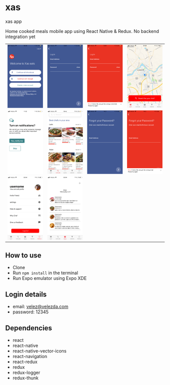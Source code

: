 # xas
xas app

Home cooked meals mobile app using React Native & Redux. No backend integration yet


<table>
  <tr>
    <td><img src="./screenshots/welcome.PNG" width="200"></td>
    <td><img src="./screenshots/login.PNG" width="200"></td>
    <td><img src="./screenshots/loginError.PNG" width="200"></td>
    <td><img src="./screenshots/maps.jpeg" width="200"></td>
  <tr>
  <tr>
    <td><img src="./screenshots/notifications.PNG" width="200"></td>
    <td><img src="./screenshots/explore.PNG" width="200"></td>
    <td><img src="./screenshots/forgotPassword.PNG" width="200"></td>
    <td><img src="./screenshots/forgotPasswordError.PNG" width="200"></td>
  <tr>
    <tr>
    <td><img src="./screenshots/profile.png" width="200"></td>
    <td><img src="./screenshots/inbox.jpeg" width="200"></td>
  <tr>
</table>

## How to use
- Clone
- Run `npm install` in the terminal
- Run Expo emulator using Expo XDE

## Login details
- email: velez@velezda.com
- password: 12345

## Dependencies
- react
- react-native
- react-native-vector-icons
- react-navigation
- react-redux
- redux
- redux-logger
- redux-thunk
